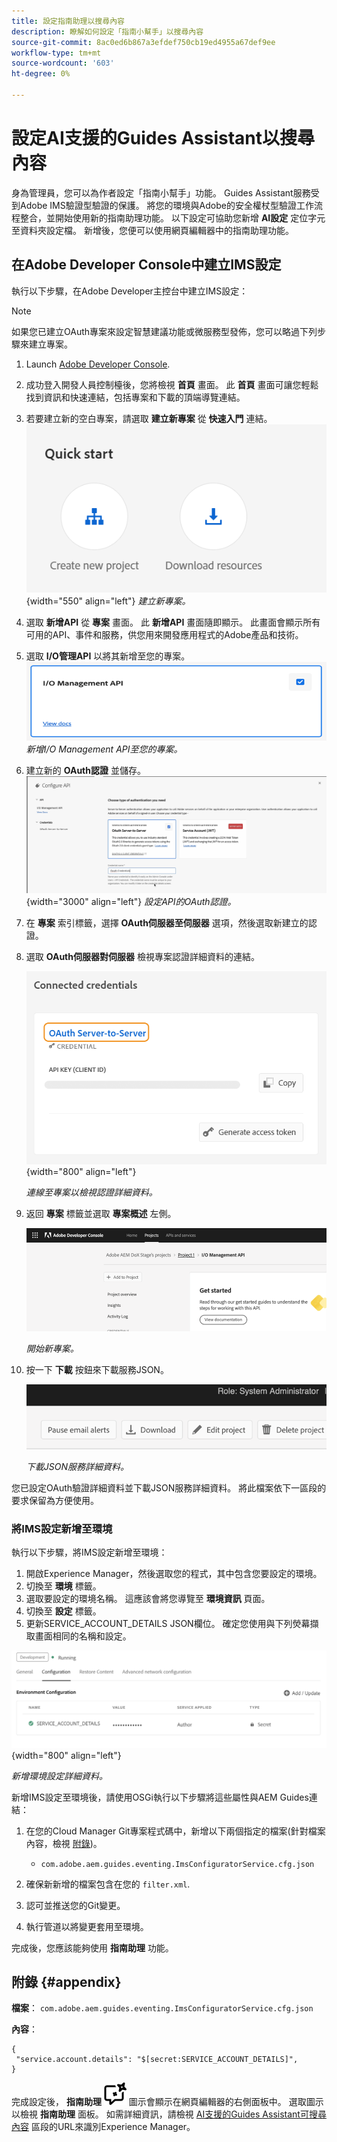 ```yaml
---
title: 設定指南助理以搜尋內容
description: 瞭解如何設定「指南小幫手」以搜尋內容
source-git-commit: 8ac0ed6b867a3efdef750cb19ed4955a67def9ee
workflow-type: tm+mt
source-wordcount: '603'
ht-degree: 0%

---
```



# 設定AI支援的Guides Assistant以搜尋內容

身為管理員，您可以為作者設定「指南小幫手」功能。 Guides Assistant服務受到Adobe IMS驗證型驗證的保護。 將您的環境與Adobe的安全權杖型驗證工作流程整合，並開始使用新的指南助理功能。 以下設定可協助您新增 **AI設定** 定位字元至資料夾設定檔。 新增後，您便可以使用網頁編輯器中的指南助理功能。

## 在Adobe Developer Console中建立IMS設定

執行以下步驟，在Adobe Developer主控台中建立IMS設定：

>[!NOTE]
>
>如果您已建立OAuth專案來設定智慧建議功能或微服務型發佈，您可以略過下列步驟來建立專案。

1. Launch [Adobe Developer Console](https://developer.adobe.com/console).
1. 成功登入開發人員控制檯後，您將檢視 **首頁** 畫面。 此 **首頁** 畫面可讓您輕鬆找到資訊和快速連結，包括專案和下載的頂端導覽連結。
1. 若要建立新的空白專案，請選取 **建立新專案** 從 **快速入門** 連結。
   ![快速入門連結](assets/conf-ss-quick-start.png) {width="550" align="left"}
   *建立新專案。*

1. 選取 **新增API** 從 **專案** 畫面。  此 **新增API** 畫面隨即顯示。 此畫面會顯示所有可用的API、事件和服務，供您用來開發應用程式的Adobe產品和技術。

1. 選取 **I/O管理API** 以將其新增至您的專案。
   ![IO管理API](assets/confi-ss-io-management.png)
   *新增I/O Management API至您的專案。*

1. 建立新的 **OAuth認證** 並儲存。
   ![設定API中的OAuth認證磚](assets/conf-ss-OAuth-credential.png) {width="3000" align="left"}
   *設定API的OAuth認證。*

1. 在  **專案** 索引標籤，選擇 **OAuth伺服器至伺服器** 選項，然後選取新建立的認證。

1. 選取 **OAuth伺服器對伺服器** 檢視專案認證詳細資料的連結。

   ![連線的認證](assets/conf-ss-connected-credentials.png) {width="800" align="left"}

   *連線至專案以檢視認證詳細資料。*

1. 返回 **專案** 標籤並選取 **專案概述** 左側。

   <img src="assets/project-overview.png" alt="專案概述" width="500">

   *開始新專案。*

1. 按一下 **下載** 按鈕來下載服務JSON。

   <img src="assets/download-json.png" alt="下載json" width="500">

   *下載JSON服務詳細資料。*

您已設定OAuth驗證詳細資料並下載JSON服務詳細資料。 將此檔案依下一區段的要求保留為方便使用。

### 將IMS設定新增至環境

執行以下步驟，將IMS設定新增至環境：

1. 開啟Experience Manager，然後選取您的程式，其中包含您要設定的環境。
1. 切換至 **環境** 標籤。
1. 選取要設定的環境名稱。 這應該會將您導覽至 **環境資訊** 頁面。
1. 切換至 **設定** 標籤。
1. 更新SERVICE_ACCOUNT_DETAILS JSON欄位。 確定您使用與下列熒幕擷取畫面相同的名稱和設定。

![ims服務帳戶設定](assets/ims-service-account-config.png){width="800" align="left"}


*新增環境設定詳細資料。*




新增IMS設定至環境後，請使用OSGi執行以下步驟將這些屬性與AEM Guides連結：

1. 在您的Cloud Manager Git專案程式碼中，新增以下兩個指定的檔案(針對檔案內容，檢視 [附錄](#appendix))。

   * `com.adobe.aem.guides.eventing.ImsConfiguratorService.cfg.json`

1. 確保新新增的檔案包含在您的 `filter.xml`.
1. 認可並推送您的Git變更。
1. 執行管道以將變更套用至環境。

完成後，您應該能夠使用 **指南助理** 功能。



## 附錄 {#appendix}

**檔案**：
`com.adobe.aem.guides.eventing.ImsConfiguratorService.cfg.json`

**內容**：

```
{
 "service.account.details": "$[secret:SERVICE_ACCOUNT_DETAILS]",
}
```


完成設定後， **指南助理** ![指南助理](assets/guides-assistant-icon.svg) 圖示會顯示在網頁編輯器的右側面板中。 選取圖示以檢視 **指南助理** 面板。
如需詳細資訊，請檢視 [AI支援的Guides Assistant可搜尋內容](../user-guide/ai-based-guides-assistant.md) 區段的URL來識別Experience Manager。
